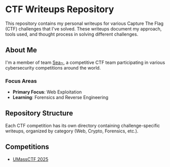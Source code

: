 # CTF Writeups Repository

This repository contains my personal writeups for various Capture The Flag (CTF) challenges that I've solved. These writeups document my approach, tools used, and thought process in solving different challenges.

## About Me

I'm a member of team [Sea~](https://ctftime.org/team/361419), a competitive CTF team participating in various cybersecurity competitions around the world.

### Focus Areas

- **Primary Focus**: Web Exploitation
- **Learning**: Forensics and Reverse Engineering

## Repository Structure

Each CTF competition has its own directory containing challenge-specific writeups, organized by category (Web, Crypto, Forensics, etc.).

## Competitions

- [UMassCTF 2025](UMassCTF%202025/)
